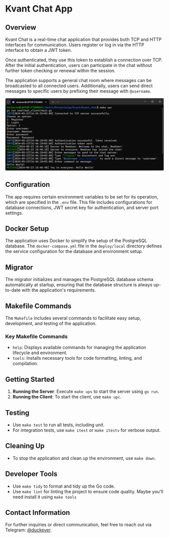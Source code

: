 # Kvant Chat App

## Overview
Kvant Chat is a real-time chat application that provides both TCP and HTTP interfaces for communication. Users register or log in via the HTTP interface to obtain a JWT token. 

Once authenticated, they use this token to establish a connection over TCP. After the initial authentication, users can participate in the chat without further token checking or renewal within the session. 

The application supports a general chat room where messages can be broadcasted to all connected users. Additionally, users can send direct messages to specific users by prefixing their message with `@username`. 

![client cmd](img.png)

## Configuration
The app requires certain environment variables to be set for its operation, which are specified in the `.env` file. This file includes configurations for database connections, JWT secret key for authentication, and server port settings. 

## Docker Setup
The application uses Docker to simplify the setup of the PostgreSQL database. The `docker-compose.yml` file in the `deploy/local` directory defines the service configuration for the database and environment setup.

## Migrator
The migrator initializes and manages the PostgreSQL database schema automatically at startup, ensuring that the database structure is always up-to-date with the application's requirements.

## Makefile Commands
The `Makefile` includes several commands to facilitate easy setup, development, and testing of the application.

### Key Makefile Commands
- `help`: Displays available commands for managing the application lifecycle and environment.
- `tools`: Installs necessary tools for code formatting, linting, and compilation.

## Getting Started
1. **Running the Server**: Execute `make ups` to start the server using `go run`.
2. **Running the Client**: To start the client, use `make upc`.

## Testing
- Use `make test` to run all tests, including unit.
- For integration tests, use `make itest` or `make itestv` for verbose output.

## Cleaning Up
- To stop the application and clean up the environment, use `make down`.

## Developer Tools
- Use `make tidy` to format and tidy up the Go code.
- Use `make lint` for linting the project to ensure code quality.
Maybe you'll need install it using `make tools`

## Contact Information
For further inquiries or direct communication, feel free to reach out via Telegram: [@duckever](https://t.me/duckever).
